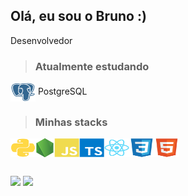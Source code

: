 ## Olá, eu sou o Bruno :)
  
  Desenvolvedor 
 <br>
  
> ### Atualmente estudando
  <img align="center" height="30" width="40" alt="Bruno-Js" src="https://raw.githubusercontent.com/devicons/devicon/master/icons/postgresql/postgresql-plain.svg"> PostgreSQL
  
> ### Minhas stacks 

<div style="display: flex">
   <img align="center" height="30" width="40" alt="Bruno-Js" src="https://raw.githubusercontent.com/devicons/devicon/master/icons/python/python-plain.svg"> 
   <img align="center" alt="Bruno-NodeJs" src="/assets/node-js.png"> 
   <img align="center" height="30" width="40" alt="Bruno-Js" src="https://raw.githubusercontent.com/devicons/devicon/master/icons/javascript/javascript-plain.svg">
   <img align="center" height="30" width="40" alt="Bruno-TypeScript" src="https://raw.githubusercontent.com/devicons/devicon/master/icons/typescript/typescript-plain.svg">
   <img align="center" height="30" width="40" alt="Bruno-React" src="https://raw.githubusercontent.com/devicons/devicon/master/icons/react/react-original.svg">
   <img align="center" height="30" width="40" alt="Bruno-CSS" src="https://raw.githubusercontent.com/devicons/devicon/master/icons/css3/css3-original.svg">
   <img align="center" height="30" width="40" alt="Bruno-HTML" src="https://raw.githubusercontent.com/devicons/devicon/master/icons/html5/html5-original.svg">
</div>

##

<div> 
  <a href="mailto:brunotorres0717@gmail.com"><img src="https://img.shields.io/badge/-Gmail-%23333?style=for-the-badge&logo=gmail&logoColor=white" target="_blank"></a>
  <a href="https://www.linkedin.com/in/obrunotorres/" target="_blank"><img src="https://img.shields.io/badge/-LinkedIn-%230077B5?style=for-the-badge&logo=linkedin&logoColor=white" target="_blank"></a> 
  
</div>

<!--
**bruno-gonzalez/bruno-gonzalez** is a ✨ _special_ ✨ repository because its `README.md` (this file) appears on your GitHub profile.

Here are some ideas to get you started:

- 🔭 I’m currently working on ...
- 🌱 I’m currently learning ...
- 👯 I’m looking to collaborate on ...
- 🤔 I’m looking for help with ...
- 💬 Ask me about ...
- 📫 How to reach me: ...
- 😄 Pronouns: ...
- ⚡ Fun fact: ...
-->
